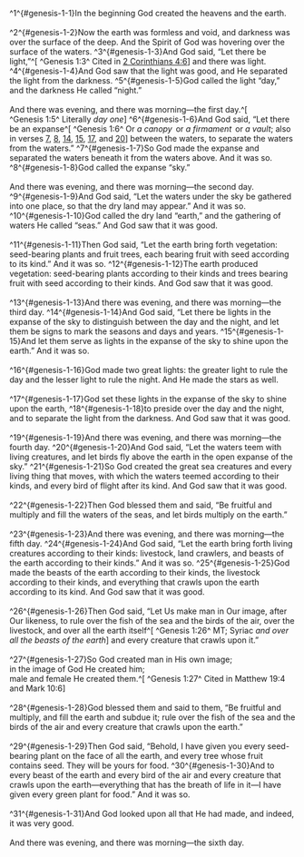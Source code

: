 ^1^{#genesis-1-1}In the beginning God created the heavens and the earth.<br/><br/>
^2^{#genesis-1-2}Now the earth was formless and void, and darkness was over the surface of the deep. And the Spirit of God was hovering over the surface of the waters.
^3^{#genesis-1-3}And God said, “Let there be light,”^[ ^Genesis&nbsp;1:3^ Cited in [2 Corinthians 4:6](../../lightscape/1-corinthians/4#1-corinthians-4-6)] and there was light.
^4^{#genesis-1-4}And God saw that the light was good, and He separated the light from the darkness.
^5^{#genesis-1-5}God called the light “day,” and the darkness He called “night.”<br/><br/>And there was evening, and there was morning—the first day.^[ ^Genesis&nbsp;1:5^ Literally *day one*]
^6^{#genesis-1-6}And God said, “Let there be an expanse^[ ^Genesis&nbsp;1:6^ Or *a canopy*  or *a firmament*  or *a vault*; also in verses [7](#genesis-1-7), [8](#genesis-1-8), [14](#genesis-1-14), [15](#genesis-1-15), [17](#genesis-1-17), and [20](#genesis-1-20)] between the waters, to separate the waters from the waters.”
^7^{#genesis-1-7}So God made the expanse and separated the waters beneath it from the waters above. And it was so.
^8^{#genesis-1-8}God called the expanse “sky.”<br/><br/>And there was evening, and there was morning—the second day.
^9^{#genesis-1-9}And God said, “Let the waters under the sky be gathered into one place, so that the dry land may appear.” And it was so.
^10^{#genesis-1-10}God called the dry land “earth,” and the gathering of waters He called “seas.” And God saw that it was good.<br/><br/>
^11^{#genesis-1-11}Then God said, “Let the earth bring forth vegetation: seed-bearing plants and fruit trees, each bearing fruit with seed according to its kind.” And it was so.
^12^{#genesis-1-12}The earth produced vegetation: seed-bearing plants according to their kinds and trees bearing fruit with seed according to their kinds. And God saw that it was good.<br/><br/>
^13^{#genesis-1-13}And there was evening, and there was morning—the third day.
^14^{#genesis-1-14}And God said, “Let there be lights in the expanse of the sky to distinguish between the day and the night, and let them be signs to mark the seasons and days and years.
^15^{#genesis-1-15}And let them serve as lights in the expanse of the sky to shine upon the earth.” And it was so.<br/><br/>
^16^{#genesis-1-16}God made two great lights: the greater light to rule the day and the lesser light to rule the night. And He made the stars as well.<br/><br/>
^17^{#genesis-1-17}God set these lights in the expanse of the sky to shine upon the earth,
^18^{#genesis-1-18}to preside over the day and the night, and to separate the light from the darkness. And God saw that it was good.<br/><br/>
^19^{#genesis-1-19}And there was evening, and there was morning—the fourth day.
^20^{#genesis-1-20}And God said, “Let the waters teem with living creatures, and let birds fly above the earth in the open expanse of the sky.”
^21^{#genesis-1-21}So God created the great sea creatures and every living thing that moves, with which the waters teemed according to their kinds, and every bird of flight after its kind. And God saw that it was good.<br/><br/>
^22^{#genesis-1-22}Then God blessed them and said, “Be fruitful and multiply and fill the waters of the seas, and let birds multiply on the earth.”<br/><br/>
^23^{#genesis-1-23}And there was evening, and there was morning—the fifth day.
^24^{#genesis-1-24}And God said, “Let the earth bring forth living creatures according to their kinds: livestock, land crawlers, and beasts of the earth according to their kinds.” And it was so.
^25^{#genesis-1-25}God made the beasts of the earth according to their kinds, the livestock according to their kinds, and everything that crawls upon the earth according to its kind. And God saw that it was good.<br/><br/>
^26^{#genesis-1-26}Then God said, “Let Us make man in Our image, after Our likeness, to rule over the fish of the sea and the birds of the air, over the livestock, and over all the earth itself^[ ^Genesis&nbsp;1:26^ MT; Syriac *and over all the beasts of the earth*] and every creature that crawls upon it.”<br/><br/>
^27^{#genesis-1-27}So God created man in His own image;<br/>in the image of God He created him;<br/>male and female He created them.^[ ^Genesis&nbsp;1:27^ Cited in Matthew 19:4 and Mark 10:6]<br/><br/>
^28^{#genesis-1-28}God blessed them and said to them, “Be fruitful and multiply, and fill the earth and subdue it; rule over the fish of the sea and the birds of the air and every creature that crawls upon the earth.”<br/><br/>
^29^{#genesis-1-29}Then God said, “Behold, I have given you every seed-bearing plant on the face of all the earth, and every tree whose fruit contains seed. They will be yours for food.
^30^{#genesis-1-30}And to every beast of the earth and every bird of the air and every creature that crawls upon the earth—everything that has the breath of life in it—I have given every green plant for food.” And it was so.<br/><br/>
^31^{#genesis-1-31}And God looked upon all that He had made, and indeed, it was very good.<br/><br/>And there was evening, and there was morning—the sixth day.